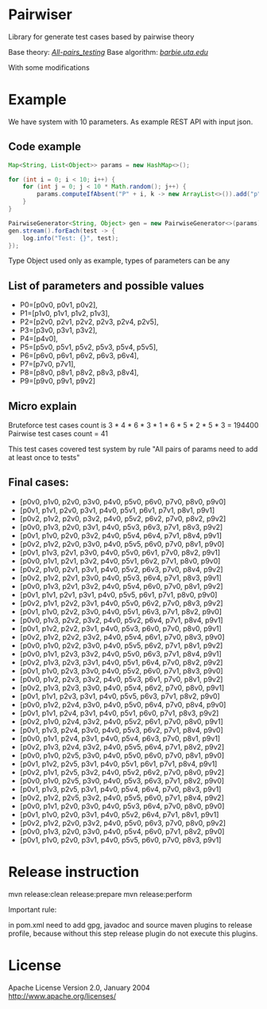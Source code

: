 # Pairwiser
Library for generate test cases based by pairwise theory

Base theory:
*[All-pairs_testing](https://en.wikipedia.org/wiki/All-pairs_testing)*
Base algorithm:
*[barbie.uta.edu](http://barbie.uta.edu/~fduan/ACTS/In-Parameter-Order_%20A%20Test%20Generation%20Strategy%20for%20Pairwise%20Testing.pdf)*

With some modifications

# Example
We have system with 10 parameters. As example REST API with input json.

## Code example
```java
Map<String, List<Object>> params = new HashMap<>();

for (int i = 0; i < 10; i++) {
	for (int j = 0; j < 10 * Math.random(); j++) {
		params.computeIfAbsent("P" + i, k -> new ArrayList<>()).add("p"+i+"v"+j);
	}
}

PairwiseGenerator<String, Object> gen = new PairwiseGenerator<>(params);
gen.stream().forEach(test -> {
	log.info("Test: {}", test);
});
```
Type Object used only as example, types of parameters can be any

## List of parameters and possible values

 * P0=[p0v0, p0v1, p0v2],
 * P1=[p1v0, p1v1, p1v2, p1v3],
 * P2=[p2v0, p2v1, p2v2, p2v3, p2v4, p2v5],
 * P3=[p3v0, p3v1, p3v2],
 * P4=[p4v0],
 * P5=[p5v0, p5v1, p5v2, p5v3, p5v4, p5v5],
 * P6=[p6v0, p6v1, p6v2, p6v3, p6v4],
 * P7=[p7v0, p7v1],
 * P8=[p8v0, p8v1, p8v2, p8v3, p8v4],
 * P9=[p9v0, p9v1, p9v2]

## Micro explain

Bruteforce test cases count is 3 * 4 * 6 * 3 * 1 * 6 * 5 * 2 * 5 * 3 = 194400
Pairwise test cases count = 41

This test cases covered test system by rule "All pairs of params need to add at least once to tests"

## Final cases:

* [p0v0, p1v0, p2v0, p3v0, p4v0, p5v0, p6v0, p7v0, p8v0, p9v0]
* [p0v1, p1v1, p2v0, p3v1, p4v0, p5v1, p6v1, p7v1, p8v1, p9v1]
* [p0v2, p1v2, p2v0, p3v2, p4v0, p5v2, p6v2, p7v0, p8v2, p9v2]
* [p0v0, p1v3, p2v0, p3v1, p4v0, p5v3, p6v3, p7v1, p8v3, p9v2]
* [p0v1, p1v0, p2v0, p3v2, p4v0, p5v4, p6v4, p7v1, p8v4, p9v1]
* [p0v2, p1v2, p2v0, p3v0, p4v0, p5v5, p6v0, p7v0, p8v1, p9v0]
* [p0v1, p1v3, p2v1, p3v0, p4v0, p5v0, p6v1, p7v0, p8v2, p9v1]
* [p0v0, p1v1, p2v1, p3v2, p4v0, p5v1, p6v2, p7v1, p8v0, p9v0]
* [p0v2, p1v0, p2v1, p3v1, p4v0, p5v2, p6v3, p7v0, p8v4, p9v2]
* [p0v2, p1v2, p2v1, p3v0, p4v0, p5v3, p6v4, p7v1, p8v3, p9v1]
* [p0v0, p1v3, p2v1, p3v2, p4v0, p5v4, p6v0, p7v0, p8v1, p9v2]
* [p0v1, p1v1, p2v1, p3v1, p4v0, p5v5, p6v1, p7v1, p8v0, p9v0]
* [p0v2, p1v1, p2v2, p3v1, p4v0, p5v0, p6v2, p7v0, p8v3, p9v2]
* [p0v1, p1v0, p2v2, p3v0, p4v0, p5v1, p6v3, p7v1, p8v2, p9v0]
* [p0v0, p1v3, p2v2, p3v2, p4v0, p5v2, p6v4, p7v1, p8v4, p9v1]
* [p0v1, p1v2, p2v2, p3v1, p4v0, p5v3, p6v0, p7v0, p8v0, p9v1]
* [p0v2, p1v2, p2v2, p3v2, p4v0, p5v4, p6v1, p7v0, p8v3, p9v0]
* [p0v0, p1v0, p2v2, p3v0, p4v0, p5v5, p6v2, p7v1, p8v1, p9v2]
* [p0v0, p1v1, p2v3, p3v2, p4v0, p5v0, p6v3, p7v1, p8v4, p9v1]
* [p0v2, p1v3, p2v3, p3v1, p4v0, p5v1, p6v4, p7v0, p8v2, p9v2]
* [p0v1, p1v0, p2v3, p3v0, p4v0, p5v2, p6v0, p7v1, p8v3, p9v0]
* [p0v0, p1v2, p2v3, p3v2, p4v0, p5v3, p6v1, p7v0, p8v1, p9v2]
* [p0v2, p1v3, p2v3, p3v0, p4v0, p5v4, p6v2, p7v0, p8v0, p9v1]
* [p0v1, p1v1, p2v3, p3v1, p4v0, p5v5, p6v3, p7v1, p8v2, p9v0]
* [p0v0, p1v2, p2v4, p3v0, p4v0, p5v0, p6v4, p7v0, p8v4, p9v0]
* [p0v1, p1v1, p2v4, p3v1, p4v0, p5v1, p6v0, p7v1, p8v3, p9v2]
* [p0v2, p1v0, p2v4, p3v2, p4v0, p5v2, p6v1, p7v0, p8v0, p9v1]
* [p0v1, p1v3, p2v4, p3v0, p4v0, p5v3, p6v2, p7v1, p8v4, p9v0]
* [p0v0, p1v1, p2v4, p3v1, p4v0, p5v4, p6v3, p7v0, p8v1, p9v1]
* [p0v2, p1v3, p2v4, p3v2, p4v0, p5v5, p6v4, p7v1, p8v2, p9v2]
* [p0v0, p1v0, p2v5, p3v0, p4v0, p5v0, p6v0, p7v0, p8v1, p9v0]
* [p0v1, p1v2, p2v5, p3v1, p4v0, p5v1, p6v1, p7v1, p8v4, p9v1]
* [p0v2, p1v1, p2v5, p3v2, p4v0, p5v2, p6v2, p7v0, p8v0, p9v2]
* [p0v0, p1v0, p2v5, p3v0, p4v0, p5v3, p6v3, p7v1, p8v2, p9v0]
* [p0v1, p1v3, p2v5, p3v1, p4v0, p5v4, p6v4, p7v0, p8v3, p9v1]
* [p0v2, p1v2, p2v5, p3v2, p4v0, p5v5, p6v0, p7v1, p8v4, p9v2]
* [p0v0, p1v1, p2v0, p3v0, p4v0, p5v3, p6v4, p7v0, p8v0, p9v0]
* [p0v1, p1v0, p2v0, p3v1, p4v0, p5v2, p6v4, p7v1, p8v1, p9v1]
* [p0v2, p1v2, p2v0, p3v2, p4v0, p5v0, p6v3, p7v0, p8v0, p9v2]
* [p0v0, p1v3, p2v0, p3v0, p4v0, p5v4, p6v0, p7v1, p8v2, p9v0]
* [p0v1, p1v0, p2v0, p3v1, p4v0, p5v5, p6v0, p7v0, p8v3, p9v1]


# Release instruction

mvn release:clean release:prepare
mvn release:perform

Important rule:

in pom.xml need to add gpg, javadoc and source maven plugins to release profile, because without this step release plugin do not execute this plugins.

# License

Apache License
Version 2.0, January 2004
http://www.apache.org/licenses/
